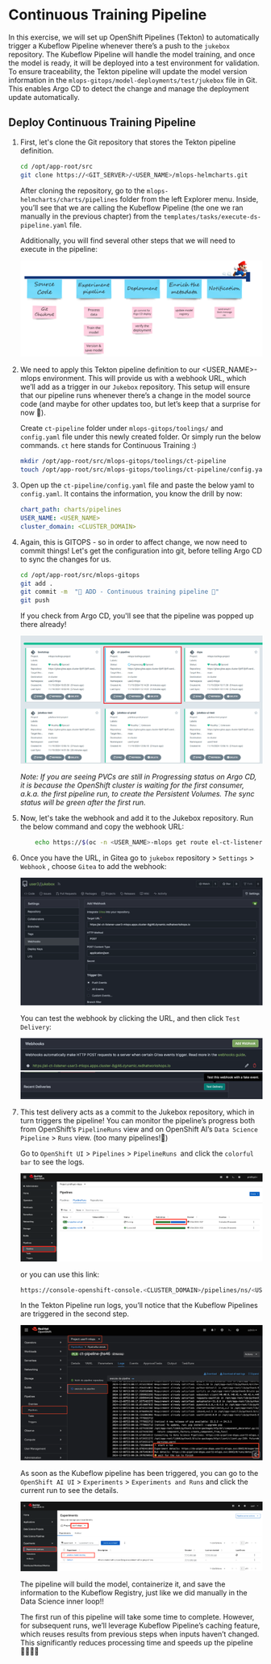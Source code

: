 # Continuous Training Pipeline

In this exercise, we will set up OpenShift Pipelines (Tekton) to automatically trigger a Kubeflow Pipeline whenever there’s a push to the `jukebox` repository. The Kubeflow Pipeline will handle the model training, and once the model is ready, it will be deployed into a test environment for validation. To ensure traceability, the Tekton pipeline will update the model version information in the `mlops-gitops/model-deployments/test/jukebox` file in Git. This enables Argo CD to detect the change and manage the deployment update automatically.


## Deploy Continuous Training Pipeline

1. First, let's clone the Git repository that stores the Tekton pipeline definition. 

    ```bash
    cd /opt/app-root/src
    git clone https://<GIT_SERVER>/<USER_NAME>/mlops-helmcharts.git
    ```

    After cloning the repository, go to the `mlops-helmcharts/charts/pipelines` folder from the left Explorer menu. Inside, you’ll see that we are calling the Kubeflow Pipeline (the one we ran manually in the previous chapter) from the `templates/tasks/execute-ds-pipeline.yaml` file.

    Additionally, you will find several other steps that we will need to execute in the pipeline:

    ![tekton-pipeline-overview.png](./images/tekton-pipeline-overview.png)

2. We need to apply this Tekton pipeline definition to our <USER_NAME>-mlops environment. This will provide us with a webhook URL, which we’ll add as a trigger in our `Jukebox` repository. This setup will ensure that our pipeline runs whenever there’s a change in the model source code (and maybe for other updates too, but let’s keep that a surprise for now 🤭).

    Create `ct-pipeline` folder under `mlops-gitops/toolings/` and `config.yaml` file under this newly created folder. Or simply run the below commands.
    `ct` here stands for Continuous Training :)

    ```bash
    mkdir /opt/app-root/src/mlops-gitops/toolings/ct-pipeline
    touch /opt/app-root/src/mlops-gitops/toolings/ct-pipeline/config.yaml
    ```

3. Open up the `ct-pipeline/config.yaml` file and paste the below yaml to `config.yaml`. It contains the information, you know the drill by now:

    ```yaml
    chart_path: charts/pipelines
    USER_NAME: <USER_NAME>
    cluster_domain: <CLUSTER_DOMAIN>
    ```

4. Again, this is GITOPS - so in order to affect change, we now need to commit things! Let's get the configuration into git, before telling Argo CD to sync the changes for us.

    ```bash
    cd /opt/app-root/src/mlops-gitops
    git add .
    git commit -m  "🥁 ADD - Continuous training pipeline 🥁"
    git push
    ```

    If you check from Argo CD, you'll see that the pipeline was popped up there already!

    ![ct-pipeline.png](./images/ct-pipeline.png)

    _Note: If you are seeing PVCs are still in Progressing status on Argo CD, it is because the OpenShift cluster is waiting for the first consumer, a.k.a. the first pipeline run, to create the Persistent Volumes. The sync status will be green after the first run._

5. Now, let's take the webhook and add it to the Jukebox repository. Run the below command and copy the webhook URL:

    ```bash
        echo https://$(oc -n <USER_NAME>-mlops get route el-ct-listener --template='{{ .spec.host }}')
    ```

6. Once you have the URL, in Gitea go to `jukebox` repository > `Settings` > `Webhook` , choose `Gitea` to add the webhook:

    ![add-webhook.png](./images/add-webhook.png)

    You can test the webhook by clicking the URL, and then click `Test Delivery`:

    ![test-webhook-1.png](./images/test-webhook-1.png)
    ![test-webhook-2.png](./images/test-webhook-2.png)

7. This test delivery acts as a commit to the Jukebox repository, which in turn triggers the pipeline! You can monitor the pipeline’s progress both from OpenShift’s `PipelineRuns` view and on OpenShift AI’s `Data Science Pipeline` > `Runs` view. (too many pipelines!🙈)

    Go to `OpenShift UI` > `Pipelines` > `PipelineRuns `and click the `colorful bar` to see the logs.

    ![openshift-pipeline.png](./images/openshift-pipeline.png)

    or you can use this link:

    ```bash
    https://console-openshift-console.<CLUSTER_DOMAIN>/pipelines/ns/<USER_NAME>-mlops/pipeline-runs
    ```

    In the Tekton Pipeline run logs, you’ll notice that the Kubeflow Pipelines are triggered in the second step.

    ![pipeline-running-state.png](./images/pipeline-running-state.png)

    As soon as the Kubeflow pipeline has been triggered, you can go to the `OpenShift AI UI` >  `Experiments` > `Experiments and Runs` and click the current run to see the details.

    ![openshift-ai-pipeline.png](./images/openshift-ai-pipeline.png)

    The pipeline will build the model, containerize it, and save the information to the Kubeflow Registry, just like we did manually in the Data Science inner loop!!

    The first run of this pipeline will take some time to complete. However, for subsequent runs, we’ll leverage Kubeflow Pipeline’s caching feature, which reuses results from previous steps when inputs haven’t changed. This significantly reduces processing time and speeds up the pipeline 🧚‍♂️🧚‍♂️